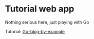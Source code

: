 # Tutorial web app
Nothing serious here, just playing with Go

Tutorial:
[Go-blog-by-example](https://www.youtube.com/channel/UC2ZML5bXoJrvAlhsqMVUvXg/videos)
